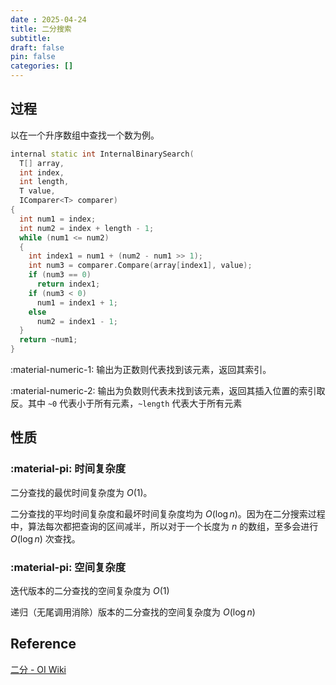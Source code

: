 ```yaml
---
date : 2025-04-24
title: 二分搜索
subtitle: 
draft: false
pin: false
categories: []
---
```


## 过程

以在一个升序数组中查找一个数为例。

```cpp title=".Net的实现"
internal static int InternalBinarySearch(  
  T[] array,  
  int index,  
  int length,  
  T value,  
  IComparer<T> comparer)  
{  
  int num1 = index;  
  int num2 = index + length - 1;  
  while (num1 <= num2)  
  {    
  	int index1 = num1 + (num2 - num1 >> 1);  
    int num3 = comparer.Compare(array[index1], value);  
    if (num3 == 0)  
      return index1;  
    if (num3 < 0)  
      num1 = index1 + 1;  
    else  
      num2 = index1 - 1;  
  }  
  return ~num1;  
}
```

<div class="result" markdown="1">

:material-numeric-1: 输出为正数则代表找到该元素，返回其索引。

:material-numeric-2: 输出为负数则代表未找到该元素，返回其插入位置的索引取反。其中 `~0` 代表小于所有元素，`~length` 代表大于所有元素

</div>

## 性质

### :material-pi: 时间复杂度

二分查找的最优时间复杂度为 $O(1)$。

二分查找的平均时间复杂度和最坏时间复杂度均为 $O(\log n)$。因为在二分搜索过程中，算法每次都把查询的区间减半，所以对于一个长度为 $n$ 的数组，至多会进行 $O(\log n)$ 次查找。

### :material-pi: 空间复杂度

迭代版本的二分查找的空间复杂度为 $O(1)$

递归（无尾调用消除）版本的二分查找的空间复杂度为 $O(\log n)$

## Reference

[二分 - OI Wiki](https://oi-wiki.org/basic/binary/)
